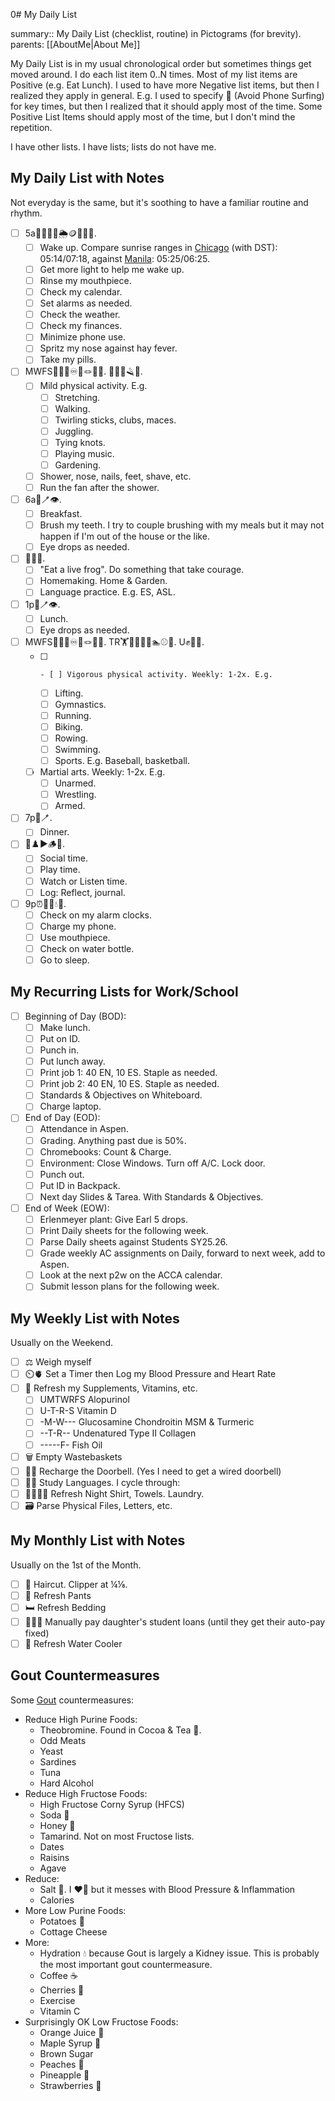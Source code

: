  0# My Daily List

summary:: My Daily List (checklist, routine) in Pictograms (for brevity).
parents: [[AboutMe|About Me]]

My Daily List is in my usual chronological order but sometimes things get moved around. I do each list item 0..N times. Most of my list items are Positive (e.g. Eat Lunch). I used to have more Negative list items, but then I realized they apply in general. E.g. I used to specify 📵 (Avoid Phone Surfing) for key times, but then I realized that it should apply most of the time. Some Positive List Items should apply most of the time, but I don't mind the repetition.

I have other lists. I have lists; lists do not have me.

## My Daily List with Notes

Not everyday is the same, but it's soothing to have a familiar routine and rhythm. 
- [ ] 5a🔆🦷📆⏰🌦️🪙📵👃💊.
    - [ ] Wake up. Compare sunrise ranges in [Chicago](https://www.timeanddate.com/sun/usa/chicago) (with DST): 05:14/07:18, against [Manila](https://www.timeanddate.com/sun/philippines/manila): 05:25/06:25.
    - [ ] Get more light to help me wake up.
    - [ ] Rinse my mouthpiece.
    - [ ] Check my calendar.
    - [ ] Set alarms as needed.
    - [ ] Check the weather.
    - [ ] Check my finances.
    - [ ] Minimize phone use.
    - [ ] Spritz my nose against hay fever.
    - [ ] Take my pills.
- [ ] MWFS🖖🚶🏽♾️🤹🪢🎵🌱. 🚿👃👣🪒💨.
    - [ ] Mild physical activity. E.g.
        - [ ] Stretching.
        - [ ] Walking.
        - [ ] Twirling sticks, clubs, maces.
        - [ ] Juggling.
        - [ ] Tying knots.
        - [ ] Playing music.
        - [ ] Gardening.
    - [ ] Shower, nose, nails, feet, shave, etc.
    - [ ] Run the fan after the shower.
- [ ] 6a🍴🪥👁️.
    - [ ] Breakfast.
    - [ ] Brush my teeth. I try to couple brushing with my meals but it may not happen if I'm out of the house or the like.
    - [ ] Eye drops as needed.
- [ ] 🐸🏡🤟.
    - [ ] "Eat a live frog". Do something that take courage.
    - [ ] Homemaking. Home & Garden.
    - [ ] Language practice. E.g. ES, ASL.
- [ ] 1p🍴🪥👁️.
    - [ ] Lunch.
    - [ ] Eye drops as needed.
- [ ] MWFS🖖🚶🏽♾️🤹🪢🎵🌱. TR🏋️🤸🏃🚴🚣🏊⚾🏀. U✊🤼🤺.
    - [ ]     - [ ] Vigorous physical activity. Weekly: 1-2x. E.g.
        - [ ] Lifting.
        - [ ] Gymnastics.
        - [ ] Running.
        - [ ] Biking.
        - [ ] Rowing.
        - [ ] Swimming.
        - [ ] Sports. E.g. Baseball, basketball.
  - [ ] Martial arts. Weekly: 1-2x. E.g.
    - [ ] Unarmed.
    - [ ] Wrestling.
    - [ ] Armed.
- [ ] 7p🍴🪥.
    - [ ] Dinner.
- [ ] 🤗♟️▶️🪵📝. 
    - [ ] Social time.
    - [ ] Play time.
    - [ ] Watch or Listen time.
    - [ ] Log: Reflect, journal.
- [ ] 9p⏰📶🦷💧😴.
    - [ ] Check on my alarm clocks.
    - [ ] Charge my phone.
    - [ ] Use mouthpiece.
    - [ ] Check on water bottle.
    - [ ] Go to sleep.

## My Recurring Lists for Work/School

- [ ] Beginning of Day (BOD):
    - [ ] Make lunch.
    - [ ] Put on ID.
    - [ ] Punch in.
    - [ ] Put lunch away.
    - [ ] Print job 1: 40 EN, 10 ES. Staple as needed.
    - [ ] Print job 2: 40 EN, 10 ES. Staple as needed.
    - [ ] Standards & Objectives on Whiteboard.
    - [ ] Charge laptop.
- [ ] End of Day (EOD):
    - [ ] Attendance in Aspen.
    - [ ] Grading. Anything past due is 50%.
    - [ ] Chromebooks: Count & Charge.
    - [ ] Environment: Close Windows. Turn off A/C. Lock door. 
    - [ ] Punch out. 
    - [ ] Put ID in Backpack.
    - [ ] Next day Slides & Tarea. With Standards & Objectives.
- [ ] End of Week (EOW):
    - [ ] Erlenmeyer plant: Give Earl 5 drops.
    - [ ] Print Daily sheets for the following week.
    - [ ] Parse Daily sheets against Students SY25.26.
    - [ ] Grade weekly AC assignments on Daily, forward to next week, add to Aspen.
    - [ ] Look at the next p2w on the ACCA calendar.
    - [ ] Submit lesson plans for the following week.
## My Weekly List with Notes

Usually on the Weekend.
- [ ] ⚖️ Weigh myself
- [ ] ⏲️🫀 Set a Timer then Log my Blood Pressure and Heart Rate
- [ ] 💊 Refresh my Supplements, Vitamins, etc.
    - [ ] UMTWRFS Alopurinol
    - [ ] U-T-R-S Vitamin D
    - [ ] -M-W--- Glucosamine Chondroitin MSM & Turmeric
    - [ ] --T-R-- Undenatured Type II Collagen
    - [ ] -----F- Fish Oil
- [ ] 🗑️ Empty Wastebaskets
- [ ] 🚪🔔 Recharge the Doorbell. (Yes I need to get a wired doorbell)
- [ ] 🦉🤟 Study Languages. I cycle through:
- [ ] 🌙👕🛀🧺 Refresh Night Shirt, Towels. Laundry.
- [ ] 🗃️ Parse Physical Files, Letters, etc.

## My Monthly List with Notes

Usually on the 1st of the Month.
- [ ] 💇 Haircut. Clipper at ¼⅛.
- [ ] 👖 Refresh Pants
- [ ] 🛏️ Refresh Bedding
- [ ] 👩‍🎓💲 Manually pay daughter's student loans (until they get their auto-pay fixed)
- [ ] 🚰 Refresh Water Cooler

## Gout Countermeasures

Some [Gout](https://en.wikipedia.org/wiki/Gout) countermeasures:
- Reduce High Purine Foods:
  - Theobromine. Found in Cocoa & Tea 🍵.
  - Odd Meats
  - Yeast
  - Sardines
  - Tuna
  - Hard Alcohol
- Reduce High Fructose Foods:
  - High Fructose Corny Syrup (HFCS)
  - Soda 🥤
  - Honey 🍯
  - Tamarind. Not on most Fructose lists.
  - Dates
  - Raisins
  - Agave
- Reduce:
  - Salt 🧂. I ❤️🧂 but it messes with Blood Pressure & Inflammation
  - Calories
- More Low Purine Foods:
  - Potatoes 🥔
  - Cottage Cheese
- More:
  - Hydration 💧 because Gout is largely a Kidney issue. This is probably the most important gout countermeasure.
  - Coffee ☕
  - Cherries 🍒
  - Exercise
  - Vitamin C
- Surprisingly OK Low Fructose Foods:
  - Orange Juice 🍊
  - Maple Syrup 🍁
  - Brown Sugar
  - Peaches 🍑
  - Pineapple 🍍
  - Strawberries 🍓
